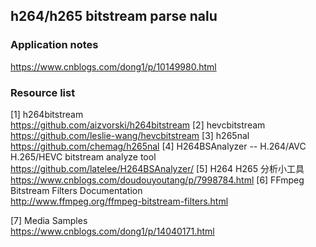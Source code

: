 ## h264/h265 bitstream parse nalu

### Application notes
https://www.cnblogs.com/dong1/p/10149980.html

### Resource list
[1] h264bitstream  
https://github.com/aizvorski/h264bitstream
[2] hevcbitstream  
https://github.com/leslie-wang/hevcbitstream
[3] h265nal  
https://github.com/chemag/h265nal
[4] H264BSAnalyzer -- H.264/AVC H.265/HEVC bitstream analyze tool  
https://github.com/latelee/H264BSAnalyzer/
[5] H264 H265 分析小工具  
https://www.cnblogs.com/doudouyoutang/p/7998784.html
[6] FFmpeg Bitstream Filters Documentation  
http://www.ffmpeg.org/ffmpeg-bitstream-filters.html


[7] Media Samples  
https://www.cnblogs.com/dong1/p/14040171.html
